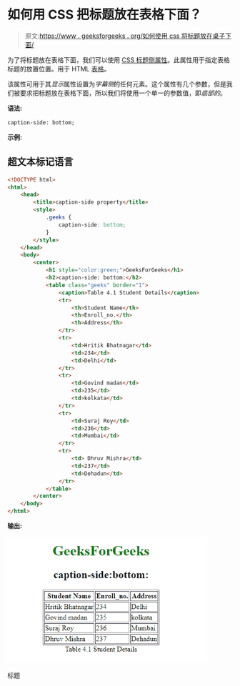 # 如何用 CSS 把标题放在表格下面？

> 原文:[https://www . geeksforgeeks . org/如何使用 css 将标题放在桌子下面/](https://www.geeksforgeeks.org/how-to-put-the-caption-below-the-table-using-css/)

为了将标题放在表格下面，我们可以使用 [CSS 标题侧属性](https://www.geeksforgeeks.org/css-caption-side-property/)。此属性用于指定表格标题的放置位置。用于 HTML [表格](https://www.geeksforgeeks.org/html-tables/)。

该属性可用于其*显示*属性设置为*字幕侧*的任何元素。这个属性有几个参数，但是我们被要求把标题放在表格下面，所以我们将使用一个单一的参数值，即*底部的*。

**语法:**

```html
caption-side: bottom;
```

**示例:**

## 超文本标记语言

```html
<!DOCTYPE html> 
<html> 
    <head> 
        <title>caption-side property</title> 
        <style> 
            .geeks { 
                caption-side: bottom; 
            } 
        </style> 
    </head> 
    <body> 
        <center> 
            <h1 style="color:green;">GeeksForGeeks</h1> 
            <h2>caption-side: bottom:</h2> 
            <table class="geeks" border="1"> 
                <caption>Table 4.1 Student Details</caption> 
                <tr> 
                    <th>Student Name</th> 
                    <th>Enroll_no.</th> 
                    <th>Address</th> 
                </tr> 
                <tr> 
                    <td>Hritik Bhatnagar</td> 
                    <td>234</td> 
                    <td>Delhi</td> 
                </tr> 
                <tr> 
                    <td>Govind madan</td> 
                    <td>235</td> 
                    <td>kolkata</td> 
                </tr> 
                <tr> 
                    <td>Suraj Roy</td> 
                    <td>236</td> 
                    <td>Mumbai</td> 
                </tr> 
                <tr> 
                    <td> Dhruv Mishra</td> 
                    <td>237</td> 
                    <td>Dehadun</td> 
                </tr> 
            </table> 
        </center> 
    </body> 
</html>                     
```

**输出:**

![](img/68e3e5f06414cc15f23a8db86c62fbfa.png)

标题